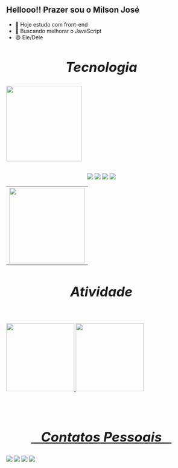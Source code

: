   ## Hellooo!! Prazer sou o Milson José

- 🔭 Hoje estudo com front-end
- 🌱 Buscando melhorar o JavaScript
- 😄 Ele/Dele
 <h2 align="center" style="font-size:35px;">&ensp; <i> Tecnologia </i> &ensp;</h2>
<table>
  <tr>
      <img src="https://i.pinimg.com/originals/e7/3e/5d/e73e5d1ba16722f8bfbdb7290c9ed244.gif" width="200px"/>
    </td>
<table>
  <tr>
    <td>
      <img src="https://i.pinimg.com/736x/80/2d/48/802d480b40f3965b5fdf54b97b3d0dbc.jpg" width="200px"/>
    </td>
<p align="center">
  <img src="https://img.shields.io/badge/-JavaScript-F7DF1E?style=flat-square&logo=javascript&logoColor=black" />
  <img src="https://img.shields.io/badge/-HTML5-E34F26?style=flat-square&logo=html5&logoColor=white" />
  <img src="https://img.shields.io/badge/-CSS3-1572B6?style=flat-square&logo=css3" />
  <img src="https://img.shields.io/badge/-GitHub-181717?style=flat-square&logo=github" />
</p>
    </td>
  </tr>
</table>
 <h2 align="center" style="font-size:35px;">&ensp; <i>Atividade</i> &ensp;</h2>
  <br>
  <br>
  <div>
  <a href="https://github.com/MilsonJos">
  <img height="180em" src="https://github-readme-stats.vercel.app/api?username=MilsonJos&show_icons=true&theme=tokyonight&include_all_commits=true&count_private=true"/>
  <img height="180em" src="https://github-readme-stats.vercel.app/api/top-langs/?username=MilsonJos&layout=compact&langs_count=6&theme=tokyonight"/>
</div>

<br><br>
  <h2 align="center" style="font-size:35px;">&ensp; <i>Contatos Pessoais</i> &ensp;</h2>
<div> 
  <a href="https://www.instagram.com/j.miilson02/" target="_blank"><img src="https://img.shields.io/badge/-Instagram-%23E4405F?style=for-the-badge&logo=instagram&logoColor=white" target="_blank"></a>
  <a href = "Milson1326@gmail.com"><img src="https://img.shields.io/badge/-Gmail-%23333?style=for-the-badge&logo=gmail&logoColor=white" target="_blank"></a>
  <a href="https://www.linkedin.com/in/milson-jose-70a3a52b5/" target="_blank"><img src="https://img.shields.io/badge/-LinkedIn-%230077B5?style=for-the-badge&logo=linkedin&logoColor=white" target="_blank"></a> 
  <a href="https://wa.me/5581996473967" target="_blank"><img src="https://img.shields.io/badge/-WhatsApp-%2325D366?style=for-the-badge&logo=WhatsApp&logoColor=white" target="_blank"></a> 
  
  </div>
